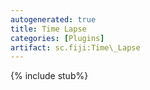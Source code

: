 ```yaml
---
autogenerated: true
title: Time Lapse
categories: [Plugins]
artifact: sc.fiji:Time\_Lapse
---
```


{% include stub%}



